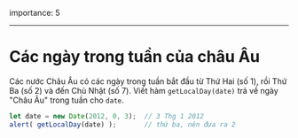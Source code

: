 importance: 5

---

# Các ngày trong tuần của châu Âu

Các nước Châu Âu có các ngày trong tuần bắt đầu từ Thứ Hai (số 1), rồi Thứ Ba (số 2) và đến Chủ Nhật (số 7). Viết hàm `getLocalDay(date)` trả về ngày "Châu Âu" trong tuần cho `date`.

```js no-beautify
let date = new Date(2012, 0, 3);  // 3 Thg 1 2012
alert( getLocalDay(date) );       // thứ ba, nên đưa ra 2
```
